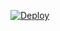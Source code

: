 

[![Deploy](https://www.herokucdn.com/deploy/button.png)](https://dashboard.heroku.com/new?template=https://github.com/wukon2019/meililai) 

